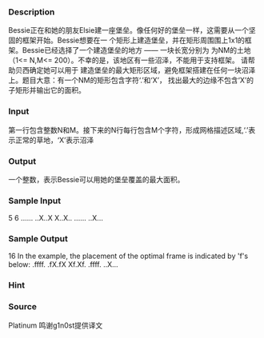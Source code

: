 
### Description

Bessie正在和她的朋友Elsie建一座堡垒。像任何好的堡垒一样，这需要从一个坚固的框架开始。Bessie想要在一
个矩形上建造堡垒，并在矩形周围围上1x1的框架。Bessie已经选择了一个建造堡垒的地方 —— 一块长宽分别为
为NM的土地（1<= N,M<= 200）。不幸的是，该地区有一些沼泽，不能用于支持框架。 请帮助贝西确定她可以用于
建造堡垒的最大矩形区域，避免框架搭建在任何一块沼泽上。题目大意：有一个NM的矩形包含字符‘.’和‘X’，
找出最大的边缘不包含‘X’的子矩形并输出它的面积。




### Input


第一行包含整数N和M。接下来的N行每行包含M个字符，形成网格描述区域,‘.’表示正常的草地，‘X’表示沼泽





### Output
一个整数，表示Bessie可以用她的堡垒覆盖的最大面积。
### Sample Input
5 6
......
..X..X
X..X..
......
..X...
### Sample Output
16
In the example, the placement of the optimal frame is indicated by 'f's below:
.ffff.
.fX.fX
Xf.Xf.
.ffff.
..X...
### Hint

### Source
Platinum 鸣谢g1n0st提供译文